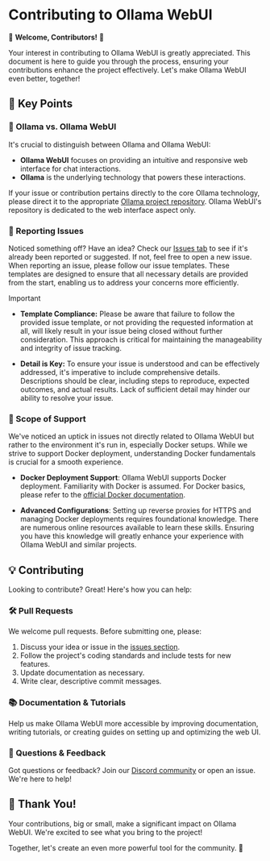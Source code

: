# Contributing to Ollama WebUI

🚀 **Welcome, Contributors!** 🚀

Your interest in contributing to Ollama WebUI is greatly appreciated. This document is here to guide you through the process, ensuring your contributions enhance the project effectively. Let's make Ollama WebUI even better, together!

## 📌 Key Points

### 🦙 Ollama vs. Ollama WebUI

It's crucial to distinguish between Ollama and Ollama WebUI:

- **Ollama WebUI** focuses on providing an intuitive and responsive web interface for chat interactions.
- **Ollama** is the underlying technology that powers these interactions.

If your issue or contribution pertains directly to the core Ollama technology, please direct it to the appropriate [Ollama project repository](https://ollama.com/). Ollama WebUI's repository is dedicated to the web interface aspect only.

### 🚨 Reporting Issues

Noticed something off? Have an idea? Check our [Issues tab](https://github.com/ollama-webui/ollama-webui/issues) to see if it's already been reported or suggested. If not, feel free to open a new issue. When reporting an issue, please follow our issue templates. These templates are designed to ensure that all necessary details are provided from the start, enabling us to address your concerns more efficiently.

> [!IMPORTANT]
> - **Template Compliance:** Please be aware that failure to follow the provided issue template, or not providing the requested information at all, will likely result in your issue being closed without further consideration. This approach is critical for maintaining the manageability and integrity of issue tracking.
>
> - **Detail is Key:** To ensure your issue is understood and can be effectively addressed, it's imperative to include comprehensive details. Descriptions should be clear, including steps to reproduce, expected outcomes, and actual results. Lack of sufficient detail may hinder our ability to resolve your issue.

### 🧭 Scope of Support

We've noticed an uptick in issues not directly related to Ollama WebUI but rather to the environment it's run in, especially Docker setups. While we strive to support Docker deployment, understanding Docker fundamentals is crucial for a smooth experience.

- **Docker Deployment Support**: Ollama WebUI supports Docker deployment. Familiarity with Docker is assumed. For Docker basics, please refer to the [official Docker documentation](https://docs.docker.com/get-started/overview/).

- **Advanced Configurations**: Setting up reverse proxies for HTTPS and managing Docker deployments requires foundational knowledge. There are numerous online resources available to learn these skills. Ensuring you have this knowledge will greatly enhance your experience with Ollama WebUI and similar projects.

## 💡 Contributing

Looking to contribute? Great! Here's how you can help:

### 🛠 Pull Requests

We welcome pull requests. Before submitting one, please:

1. Discuss your idea or issue in the [issues section](https://github.com/ollama-webui/ollama-webui/issues).
2. Follow the project's coding standards and include tests for new features.
3. Update documentation as necessary.
4. Write clear, descriptive commit messages.

### 📚 Documentation & Tutorials

Help us make Ollama WebUI more accessible by improving documentation, writing tutorials, or creating guides on setting up and optimizing the web UI.

### 🤔 Questions & Feedback

Got questions or feedback? Join our [Discord community](https://discord.gg/5rJgQTnV4s) or open an issue. We're here to help!

## 🙏 Thank You!

Your contributions, big or small, make a significant impact on Ollama WebUI. We're excited to see what you bring to the project!

Together, let's create an even more powerful tool for the community. 🌟
